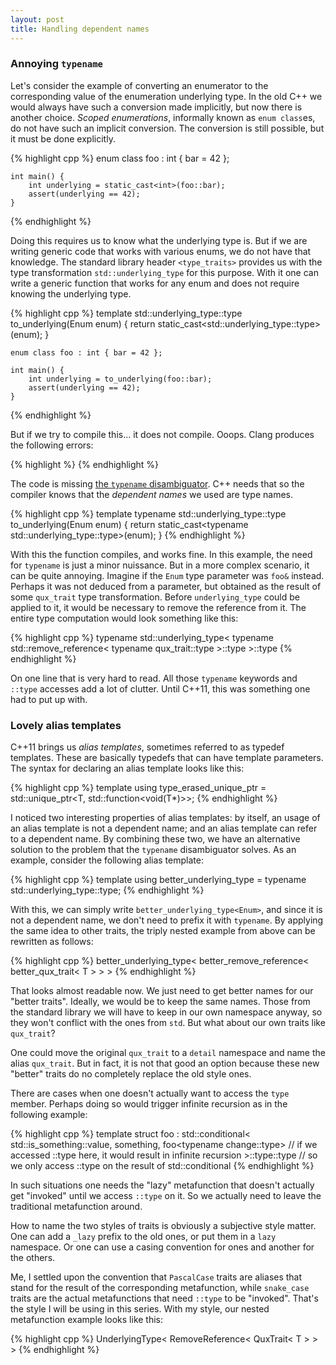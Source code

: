 ```yaml
---
layout: post
title: Handling dependent names
---
```


### Annoying `typename`

Let's consider the example of converting an enumerator to the corresponding
value of the enumeration underlying type. In the old C++ we would always have
such a conversion made implicitly, but now there is another choice. *Scoped
enumerations*, informally known as `enum class`es, do not have such an implicit
conversion. The conversion is still possible, but it must be done explicitly.

{% highlight cpp %}
    enum class foo : int { bar = 42 };

    int main() {
        int underlying = static_cast<int>(foo::bar);
        assert(underlying == 42);
    }
{% endhighlight %}

Doing this requires us to know what the underlying type is. But if we are
writing generic code that works with various enums, we do not have that
knowledge. The standard library header `<type_traits>` provides us with the type
transformation `std::underlying_type` for this purpose. With it one can write a
generic function that works for any enum and does not require knowing the
underlying type.

{% highlight cpp %}
    template <typename Enum>
    std::underlying_type<Enum>::type to_underlying(Enum enum) {
        return static_cast<std::underlying_type<Enum>::type>(enum);
    }

    enum class foo : int { bar = 42 };

    int main() {
        int underlying = to_underlying(foo::bar);
        assert(underlying == 42);
    }
{% endhighlight %}

But if we try to compile this... it does not compile. Ooops. Clang produces the
following errors:

{% highlight %}
{% endhighlight %}

The code is missing [the `typename` disambiguator][typename]. C++ needs that so
the compiler knows that the *dependent names* we used are type names.

{% highlight cpp %}
    template <typename Enum>
    typename std::underlying_type<Enum>::type to_underlying(Enum enum) {
        return static_cast<typename std::underlying_type<Enum>::type>(enum);
    }
{% endhighlight %}

With this the function compiles, and works fine. In this example, the need for
`typename` is just a minor nuissance. But in a more complex scenario, it can be
quite annoying. Imagine if the `Enum` type parameter was `foo&` instead. Perhaps
it was not deduced from a parameter, but obtained as the result of some
`qux_trait` type transformation. Before `underlying_type` could be applied to
it, it would be necessary to remove the reference from it. The entire type
computation would look something like this:

{% highlight cpp %}
    typename std::underlying_type<
        typename std::remove_reference<
            typename qux_trait<T>::type
        >::type
    >::type
{% endhighlight %}

On one line that is very hard to read. All those `typename` keywords and
`::type` accesses add a lot of clutter. Until C++11, this was something one had
to put up with.

### Lovely alias templates

C++11 brings us *alias templates*, sometimes referred to as typedef templates.
These are basically typedefs that can have template parameters. The syntax for
declaring an alias template looks like this:

{% highlight cpp %}
    template <typename T>
    using type_erased_unique_ptr = std::unique_ptr<T, std::function<void(T*)>>;
{% endhighlight %}

I noticed two interesting properties of alias templates: by itself, an usage of
an alias template is not a dependent name; and an alias template can refer to a
dependent name. By combining these two, we have an alternative solution to the
problem that the `typename` disambiguator solves. As an example, consider the
following alias template:

{% highlight cpp %}
    template <typename T>
    using better_underlying_type = typename std::underlying_type<T>::type;
{% endhighlight %}

With this, we can simply write `better_underlying_type<Enum>`, and since it is
not a dependent name, we don't need to prefix it with `typename`. By applying
the same idea to other traits, the triply nested example from above can be
rewritten as follows:

{% highlight cpp %}
    better_underlying_type< better_remove_reference< better_qux_trait< T > > >
{% endhighlight %}

That looks almost readable now. We just need to get better names for our "better
traits". Ideally, we would be to keep the same names. Those from the standard
library we will have to keep in our own namespace anyway, so they won't conflict
with the ones from `std`. But what about our own traits like `qux_trait`?

One could move the original `qux_trait` to a `detail` namespace and name the
alias `qux_trait`. But in fact, it is not that good an option because these new
"better" traits do no completely replace the old style ones.

There are cases when one doesn't actually want to access the `type` member.
Perhaps doing so would trigger infinite recursion as in the following example:

{% highlight cpp %}
    template <typename T>
    struct foo : std::conditional<
        std::is_something<T>::value,
        something<T>,
        foo<typename change<T>::type>
        // if we accessed ::type here, it would result in infinite recursion
    >::type::type // so we only access ::type on the result of std::conditional
{% endhighlight %}

In such situations one needs the "lazy" metafunction that doesn't actually get
"invoked" until we access `::type` on it. So we actually need to leave the
traditional metafunction around.

How to name the two styles of traits is obviously a subjective style matter. One
can add a `_lazy` prefix to the old ones, or put them in a `lazy` namespace. Or
one can use a casing convention for ones and another for the others.

Me, I settled upon the convention that `PascalCase` traits are aliases that
stand for the result of the corresponding metafunction, while `snake_case`
traits are the actual metafunctions that need `::type` to be "invoked". That's
the style I will be using in this series. With my style, our nested metafunction
example looks like this:

{% highlight cpp %}
    UnderlyingType< RemoveReference< QuxTrait< T > > >
{% endhighlight %}

 [typename]: http://stackoverflow.com/a/613132/46642

